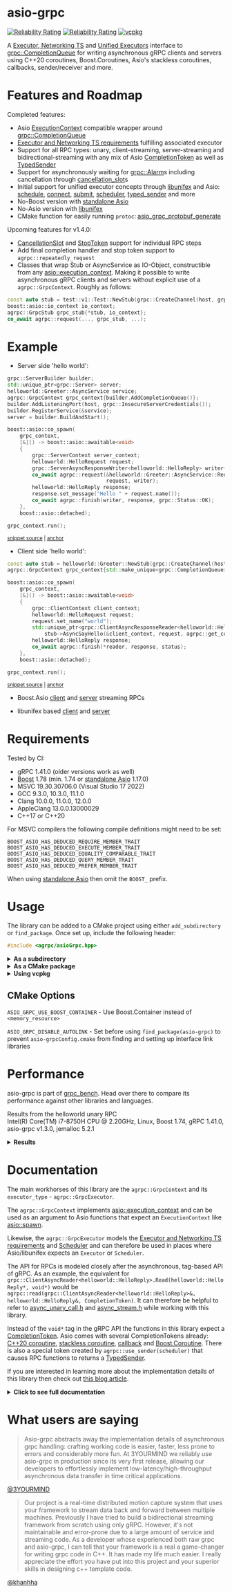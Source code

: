 # asio-grpc

[![Reliability Rating](https://sonarcloud.io/api/project_badges/measure?project=Tradias_asio-grpc&metric=reliability_rating)](https://sonarcloud.io/dashboard?id=Tradias_asio-grpc) [![Reliability Rating](https://sonarcloud.io/api/project_badges/measure?project=Tradias_asio-grpc&metric=coverage)](https://sonarcloud.io/dashboard?id=Tradias_asio-grpc) [![vcpkg](https://repology.org/badge/version-for-repo/vcpkg/asio-grpc.svg?header=vcpkg)](https://repology.org/project/asio-grpc/versions)

A [Executor, Networking TS](https://www.boost.org/doc/libs/1_78_0/doc/html/boost_asio/reference/Executor1.html#boost_asio.reference.Executor1.standard_executors) and [Unified Executors](https://brycelelbach.github.io/wg21_p2300_std_execution/std_execution.html) interface to [grpc::CompletionQueue](https://grpc.github.io/grpc/cpp/classgrpc_1_1_completion_queue.html) for writing asynchronous gRPC clients and servers using C++20 coroutines, Boost.Coroutines, Asio's stackless coroutines, callbacks, sender/receiver and more.

# Features and Roadmap

Completed features:

* Asio [ExecutionContext](https://www.boost.org/doc/libs/1_78_0/doc/html/boost_asio/reference/ExecutionContext.html) compatible wrapper around [grpc::CompletionQueue](https://grpc.github.io/grpc/cpp/classgrpc_1_1_completion_queue.html)
* [Executor and Networking TS requirements](https://www.boost.org/doc/libs/1_78_0/doc/html/boost_asio/reference/Executor1.html#boost_asio.reference.Executor1.standard_executors) fulfilling associated executor
* Support for all RPC types: unary, client-streaming, server-streaming and bidirectional-streaming with any mix of Asio [CompletionToken](https://www.boost.org/doc/libs/1_78_0/doc/html/boost_asio/reference/asynchronous_operations.html#boost_asio.reference.asynchronous_operations.completion_tokens_and_handlers) as well as  [TypedSender](https://github.com/facebookexperimental/libunifex/blob/main/doc/concepts.md#typedsender-concept)
* Support for asynchronously waiting for [grpc::Alarm](https://grpc.github.io/grpc/cpp/classgrpc_1_1_alarm.html)s including cancellation through [cancellation_slot](https://www.boost.org/doc/libs/1_78_0/doc/html/boost_asio/reference/cancellation_slot.html)s
* Initial support for unified executor concepts through [libunifex](https://github.com/facebookexperimental/libunifex) and Asio: [schedule](https://www.boost.org/doc/libs/1_78_0/doc/html/boost_asio/reference/execution__schedule.html), [connect](https://www.boost.org/doc/libs/1_78_0/doc/html/boost_asio/reference/execution__connect.html), [submit](https://www.boost.org/doc/libs/1_78_0/doc/html/boost_asio/reference/execution__submit.html), [scheduler](https://www.boost.org/doc/libs/1_78_0/doc/html/boost_asio/reference/Scheduler.html), [typed_sender](https://www.boost.org/doc/libs/1_78_0/doc/html/boost_asio/reference/Sender.html#boost_asio.reference.Sender.typed_sender) and more
* No-Boost version with [standalone Asio](https://github.com/chriskohlhoff/asio)
* No-Asio version with [libunifex](https://github.com/facebookexperimental/libunifex)
* CMake function for easily running `protoc`: [asio_grpc_protobuf_generate](/cmake/AsioGrpcProtobufGenerator.cmake)

Upcoming features for v1.4.0:

* [CancellationSlot](https://www.boost.org/doc/libs/1_78_0/doc/html/boost_asio/reference/CancellationSlot.html) and [StopToken](https://github.com/facebookexperimental/libunifex/blob/main/doc/concepts.md#stoptoken-concept) support for individual RPC steps
* Add final completion handler and stop token support to `agrpc::repeatedly_request`
* Classes that wrap Stub or AsyncService as IO-Object, constructible from any [asio::execution_context](https://www.boost.org/doc/libs/1_78_0/doc/html/boost_asio/reference/execution_context.html). Making it possible to write asynchronous gRPC clients and servers without explicit use of a `agrpc::GrpcContext`. Roughly as follows:

```c++
const auto stub = test::v1::Test::NewStub(grpc::CreateChannel(host, grpc::InsecureChannelCredentials()));
boost::asio::io_context io_context;
agrpc::GrpcStub grpc_stub{*stub, io_context};
co_await agrpc::request(..., grpc_stub, ...);
```

# Example

* Server side 'hello world':

<!-- snippet: server-side-helloworld -->
<a id='snippet-server-side-helloworld'></a>
```cpp
grpc::ServerBuilder builder;
std::unique_ptr<grpc::Server> server;
helloworld::Greeter::AsyncService service;
agrpc::GrpcContext grpc_context{builder.AddCompletionQueue()};
builder.AddListeningPort(host, grpc::InsecureServerCredentials());
builder.RegisterService(&service);
server = builder.BuildAndStart();

boost::asio::co_spawn(
    grpc_context,
    [&]() -> boost::asio::awaitable<void>
    {
        grpc::ServerContext server_context;
        helloworld::HelloRequest request;
        grpc::ServerAsyncResponseWriter<helloworld::HelloReply> writer{&server_context};
        co_await agrpc::request(&helloworld::Greeter::AsyncService::RequestSayHello, service, server_context,
                                request, writer);
        helloworld::HelloReply response;
        response.set_message("Hello " + request.name());
        co_await agrpc::finish(writer, response, grpc::Status::OK);
    },
    boost::asio::detached);

grpc_context.run();
```
<sup><a href='/example/hello-world-server.cpp#L32-L57' title='Snippet source file'>snippet source</a> | <a href='#snippet-server-side-helloworld' title='Start of snippet'>anchor</a></sup>
<!-- endSnippet -->

* Client side 'hello world':

<!-- snippet: client-side-helloworld -->
<a id='snippet-client-side-helloworld'></a>
```cpp
const auto stub = helloworld::Greeter::NewStub(grpc::CreateChannel(host, grpc::InsecureChannelCredentials()));
agrpc::GrpcContext grpc_context{std::make_unique<grpc::CompletionQueue>()};

boost::asio::co_spawn(
    grpc_context,
    [&]() -> boost::asio::awaitable<void>
    {
        grpc::ClientContext client_context;
        helloworld::HelloRequest request;
        request.set_name("world");
        std::unique_ptr<grpc::ClientAsyncResponseReader<helloworld::HelloReply>> reader =
            stub->AsyncSayHello(&client_context, request, agrpc::get_completion_queue(grpc_context));
        helloworld::HelloReply response;
        co_await agrpc::finish(*reader, response, status);
    },
    boost::asio::detached);

grpc_context.run();
```
<sup><a href='/example/hello-world-client.cpp#L31-L50' title='Snippet source file'>snippet source</a> | <a href='#snippet-client-side-helloworld' title='Start of snippet'>anchor</a></sup>
<!-- endSnippet -->

* Boost.Asio [client](/example/streaming-client.cpp) and [server](/example/streaming-server.cpp) streaming RPCs

* libunifex based [client](/example/unifex-client.cpp) and [server](/example/unifex-server.cpp)

# Requirements

Tested by CI:

 * gRPC 1.41.0 (older versions work as well)
 * [Boost](https://www.boost.org/doc/libs/1_77_0/doc/html/boost_asio.html) 1.78 (min. 1.74 or [standalone Asio](https://github.com/chriskohlhoff/asio) 1.17.0)
 * MSVC 19.30.30706.0 (Visual Studio 17 2022)
 * GCC 9.3.0, 10.3.0, 11.1.0
 * Clang 10.0.0, 11.0.0, 12.0.0
 * AppleClang 13.0.0.13000029
 * C++17 or C++20

For MSVC compilers the following compile definitions might need to be set:

```
BOOST_ASIO_HAS_DEDUCED_REQUIRE_MEMBER_TRAIT
BOOST_ASIO_HAS_DEDUCED_EXECUTE_MEMBER_TRAIT
BOOST_ASIO_HAS_DEDUCED_EQUALITY_COMPARABLE_TRAIT
BOOST_ASIO_HAS_DEDUCED_QUERY_MEMBER_TRAIT
BOOST_ASIO_HAS_DEDUCED_PREFER_MEMBER_TRAIT
```

When using [standalone Asio](https://github.com/chriskohlhoff/asio) then omit the `BOOST_` prefix.

# Usage

The library can be added to a CMake project using either `add_subdirectory` or `find_package`. Once set up, include the following header:

```c++
#include <agrpc/asioGrpc.hpp>
```

<details><summary><b>As a subdirectory</b></summary>
<p>

Clone the repository into a subdirectory of your CMake project. Then add it and link it to your target.

Using [Boost.Asio](https://www.boost.org/doc/libs/1_78_0/doc/html/boost_asio.html):

```cmake
add_subdirectory(/path/to/repository/root)
target_link_libraries(your_app PUBLIC asio-grpc::asio-grpc)
```

Or using [standalone Asio](https://github.com/chriskohlhoff/asio):

```cmake
add_subdirectory(/path/to/repository/root)
target_link_libraries(your_app PUBLIC asio-grpc::asio-grpc-standalone-asio)
```

Or using [libunifex](https://github.com/facebookexperimental/libunifex):

```cmake
add_subdirectory(/path/to/repository/root)
target_link_libraries(your_app PUBLIC asio-grpc::asio-grpc-unifex)
```

</p>
</details>

<details><summary><b>As a CMake package</b></summary>
<p>

Clone the repository and install it.

```shell
mkdir build
cd build
cmake -DCMAKE_INSTALL_PREFIX=/desired/installation/directory ..
cmake --build . --target install
```

Locate it and link it to your target.

Using [Boost.Asio](https://www.boost.org/doc/libs/1_78_0/doc/html/boost_asio.html):

```cmake
# Make sure to set CMAKE_PREFIX_PATH to /desired/installation/directory
find_package(asio-grpc)
target_link_libraries(your_app PUBLIC asio-grpc::asio-grpc)
```

Or using [standalone Asio](https://github.com/chriskohlhoff/asio):

```cmake
# Make sure to set CMAKE_PREFIX_PATH to /desired/installation/directory
find_package(asio-grpc)
target_link_libraries(your_app PUBLIC asio-grpc::asio-grpc-standalone-asio)
```

Or using [libunifex](https://github.com/facebookexperimental/libunifex):

```cmake
# Make sure to set CMAKE_PREFIX_PATH to /desired/installation/directory
find_package(asio-grpc)
target_link_libraries(your_app PUBLIC asio-grpc::asio-grpc-unifex)
```

</p>
</details>

<details><summary><b>Using vcpkg</b></summary>
<p>

Add [asio-grpc](https://github.com/microsoft/vcpkg/blob/master/ports/asio-grpc/vcpkg.json) to the dependencies inside your `vcpkg.json`: 

```json
{
    "name": "your_app",
    "version": "0.1.0",
    "dependencies": [
        "asio-grpc",
        // To use the Boost.Asio backend add
        // "boost-asio",
        // To use the standalone Asio backend add
        // "asio",
        // To use the libunifex backend add
        // "libunifex"
    ]
}
```

Locate asio-grpc and link it to your target in your `CMakeLists.txt`:

```cmake
find_package(asio-grpc)
# Using the Boost.Asio backend
target_link_libraries(your_app PUBLIC asio-grpc::asio-grpc)
# Or use the standalone Asio backend
#target_link_libraries(your_app PUBLIC asio-grpc::asio-grpc-standalone-asio)
# Or use the libunifex backend
#target_link_libraries(your_app PUBLIC asio-grpc::asio-grpc-unifex)
```

### Available features

`boost-container` - Use Boost.Container instead of `<memory_resource>`

See [selecting-library-features](https://vcpkg.io/en/docs/users/selecting-library-features.html) to learn how to select features with vcpkg.

</p>
</details>

## CMake Options

`ASIO_GRPC_USE_BOOST_CONTAINER` - Use Boost.Container instead of `<memory_resource>`

`ASIO_GRPC_DISABLE_AUTOLINK` - Set before using `find_package(asio-grpc)` to prevent `asio-grpcConfig.cmake` from finding and setting up interface link libraries

# Performance

asio-grpc is part of [grpc_bench](https://github.com/Tradias/grpc_bench). Head over there to compare its performance against other libraries and languages.

Results from the helloworld unary RPC   
Intel(R) Core(TM) i7-8750H CPU @ 2.20GHz, Linux, Boost 1.74, gRPC 1.41.0, asio-grpc v1.3.0, jemalloc 5.2.1

<details><summary><b>Results</b></summary>
<p>

### 1 CPU server

| name                        |   req/s |   avg. latency |        90 % in |        95 % in |        99 % in | avg. cpu |   avg. memory |
|-----------------------------|--------:|---------------:|---------------:|---------------:|---------------:|---------:|--------------:|
| rust_tonic_mt               |   47805 |       20.75 ms |        9.08 ms |        9.95 ms |      563.63 ms |  101.47% |     30.57 MiB |
| rust_thruster_mt            |   42444 |       23.41 ms |       10.20 ms |       11.10 ms |      618.14 ms |  100.88% |      22.4 MiB |
| rust_grpcio                 |   41832 |       23.71 ms |       25.21 ms |       26.04 ms |       27.40 ms |  102.47% |     46.52 MiB |
| cpp_grpc_mt                 |   40744 |       24.40 ms |       25.87 ms |       26.45 ms |       28.27 ms |  101.56% |     18.47 MiB |
| cpp_asio_grpc libunifex        |   40736 |       24.41 ms |       25.90 ms |       26.38 ms |       28.01 ms |  101.31% |     20.03 MiB |
| cpp_asio_grpc Boost.Coroutine |   40131 |       24.78 ms |       26.40 ms |       27.06 ms |       28.53 ms |  101.23% |     21.62 MiB |
| cpp_asio_grpc C++20 coroutines |   39301 |       25.31 ms |       27.15 ms |       27.86 ms |       30.17 ms |  101.56% |     18.73 MiB |
| cpp_grpc_callback           |   12295 |       76.83 ms |      103.27 ms |      111.26 ms |      157.36 ms |   99.13% |    122.13 MiB |
| go_grpc                     |    7460 |      127.03 ms |      233.60 ms |      298.85 ms |      476.07 ms |   76.98% |     31.17 MiB |

### 2 CPU server

| name                        |   req/s |   avg. latency |        90 % in |        95 % in |        99 % in | avg. cpu |   avg. memory |
|-----------------------------|--------:|---------------:|---------------:|---------------:|---------------:|---------:|--------------:|
| cpp_asio_grpc libunifex        |   85160 |       10.16 ms |       18.48 ms |       22.30 ms |       30.35 ms |  199.12% |     47.49 MiB |
| cpp_asio_grpc Boost.Coroutine |   83983 |       10.35 ms |       18.44 ms |       22.52 ms |       32.10 ms |  202.86% |     52.52 MiB |
| cpp_grpc_mt                 |   83662 |       10.34 ms |       18.79 ms |       23.12 ms |       33.93 ms |  200.63% |     50.81 MiB |
| cpp_asio C++20 coroutines |   83269 |       10.46 ms |       18.90 ms |       22.81 ms |       30.87 ms |  200.28% |     46.97 MiB |
| cpp_grpc_callback           |   78264 |       11.21 ms |       18.83 ms |       23.75 ms |       35.76 ms |   205.3% |    156.57 MiB |
| rust_tonic_mt               |   76169 |       12.30 ms |       32.65 ms |       52.59 ms |       79.94 ms |  199.34% |     18.65 MiB |
| rust_thruster_mt            |   68978 |       13.68 ms |       37.60 ms |       58.65 ms |       86.11 ms |  201.22% |     14.56 MiB |
| rust_grpcio                 |   67483 |       14.26 ms |       20.94 ms |       23.91 ms |       28.20 ms |  201.54% |     39.61 MiB |
| go_grpc                     |   15983 |       54.77 ms |      101.33 ms |      119.37 ms |      188.73 ms |  196.62% |     30.62 MiB |

</p>
</details>

# Documentation

The main workhorses of this library are the `agrpc::GrpcContext` and its `executor_type` - `agrpc::GrpcExecutor`. 

The `agrpc::GrpcContext` implements [asio::execution_context](https://www.boost.org/doc/libs/1_78_0/doc/html/boost_asio/reference/execution_context.html) and can be used as an argument to Asio functions that expect an `ExecutionContext` like [asio::spawn](https://www.boost.org/doc/libs/1_78_0/doc/html/boost_asio/reference/spawn/overload7.html).

Likewise, the `agrpc::GrpcExecutor` models the [Executor and Networking TS requirements](https://www.boost.org/doc/libs/1_78_0/doc/html/boost_asio/reference/Executor1.html#boost_asio.reference.Executor1.standard_executors) and [Scheduler](https://www.boost.org/doc/libs/1_78_0/doc/html/boost_asio/reference/Scheduler.html) and can therefore be used in places where Asio/libunifex expects an `Executor` or `Scheduler`.

The API for RPCs is modeled closely after the asynchronous, tag-based API of gRPC. As an example, the equivalent for `grpc::ClientAsyncReader<helloworld::HelloReply>.Read(helloworld::HelloReply*, void*)` would be `agrpc::read(grpc::ClientAsyncReader<helloworld::HelloReply>&, helloworld::HelloReply&, CompletionToken)`. It can therefore be helpful to refer to [async_unary_call.h](https://github.com/grpc/grpc/blob/master/include/grpcpp/impl/codegen/async_unary_call.h) and [async_stream.h](https://github.com/grpc/grpc/blob/master/include/grpcpp/impl/codegen/async_stream.h) while working with this library.

Instead of the `void*` tag in the gRPC API the functions in this library expect a [CompletionToken](https://www.boost.org/doc/libs/1_78_0/doc/html/boost_asio/reference/asynchronous_operations.html#boost_asio.reference.asynchronous_operations.completion_tokens_and_handlers). Asio comes with several CompletionTokens already: [C++20 coroutine](https://www.boost.org/doc/libs/1_78_0/doc/html/boost_asio/reference/use_awaitable.html), [stackless coroutine](https://www.boost.org/doc/libs/1_78_0/doc/html/boost_asio/reference/coroutine.html), [callback](https://www.boost.org/doc/libs/1_78_0/doc/html/boost_asio/reference/executor_binder.html) and [Boost.Coroutine](https://www.boost.org/doc/libs/1_78_0/doc/html/boost_asio/reference/basic_yield_context.html). There is also a special token created by `agrpc::use_sender(scheduler)` that causes RPC functions to returns a [TypedSender](https://www.boost.org/doc/libs/1_78_0/doc/html/boost_asio/reference/Sender.html#boost_asio.reference.Sender.typed_sender).

If you are interested in learning more about the implementation details of this library then check out [this blog article](https://medium.com/3yourmind/c-20-coroutines-for-asynchronous-grpc-services-5b3dab1d1d61).

<details><summary><b>Click to see full documentation</b></summary>
<p>

## Getting started

Start by creating a `agrpc::GrpcContext`.

For servers and clients:

<!-- snippet: create-grpc_context-server-side -->
<a id='snippet-create-grpc_context-server-side'></a>
```cpp
grpc::ServerBuilder builder;
agrpc::GrpcContext grpc_context{builder.AddCompletionQueue()};
```
<sup><a href='/doc/server.cpp#L250-L253' title='Snippet source file'>snippet source</a> | <a href='#snippet-create-grpc_context-server-side' title='Start of snippet'>anchor</a></sup>
<!-- endSnippet -->

For clients only:

<!-- snippet: create-grpc_context-client-side -->
<a id='snippet-create-grpc_context-client-side'></a>
```cpp
agrpc::GrpcContext grpc_context{std::make_unique<grpc::CompletionQueue>()};
```
<sup><a href='/doc/client.cpp#L157-L159' title='Snippet source file'>snippet source</a> | <a href='#snippet-create-grpc_context-client-side' title='Start of snippet'>anchor</a></sup>
<!-- endSnippet -->

Add some work to the `grpc_context` (shown further below) and run it. Make sure to shutdown the `server` before destructing the `grpc_context`. Also destruct the `grpc_context` before destructing the `server`. A `grpc_context` can only be run on one thread at a time.

<!-- snippet: run-grpc_context-server-side -->
<a id='snippet-run-grpc_context-server-side'></a>
```cpp
grpc_context.run();
server->Shutdown();
}  // grpc_context is destructed here before the server
```
<sup><a href='/doc/server.cpp#L266-L270' title='Snippet source file'>snippet source</a> | <a href='#snippet-run-grpc_context-server-side' title='Start of snippet'>anchor</a></sup>
<!-- endSnippet -->

It might also be helpful to create a work guard before running the `agrpc::GrpcContext` to prevent `grpc_context.run()` from returning early.

<!-- snippet: make-work-guard -->
<a id='snippet-make-work-guard'></a>
```cpp
auto guard = boost::asio::make_work_guard(grpc_context);
```
<sup><a href='/doc/client.cpp#L161-L163' title='Snippet source file'>snippet source</a> | <a href='#snippet-make-work-guard' title='Start of snippet'>anchor</a></sup>
<!-- endSnippet -->

## Alarm

gRPC provides a [grpc::Alarm](https://grpc.github.io/grpc/cpp/classgrpc_1_1_alarm.html) which similar to [asio::steady_timer](https://www.boost.org/doc/libs/1_78_0/doc/html/boost_asio/reference/steady_timer.html). Simply construct it and pass to it `agrpc::wait` with the desired deadline to wait for the specified amount of time without blocking the event loop.

<!-- snippet: alarm -->
<a id='snippet-alarm'></a>
```cpp
grpc::Alarm alarm;
bool wait_ok = agrpc::wait(alarm, std::chrono::system_clock::now() + std::chrono::seconds(1), yield);
```
<sup><a href='/doc/server.cpp#L30-L33' title='Snippet source file'>snippet source</a> | <a href='#snippet-alarm' title='Start of snippet'>anchor</a></sup>
<!-- endSnippet -->

`wait_ok` is true if the Alarm expired, false if it was canceled. ([source](https://grpc.github.io/grpc/cpp/classgrpc_1_1_completion_queue.html#a86d9810ced694e50f7987ac90b9f8c1a))

## Unary RPC Server-Side

Start by requesting a RPC. In this example `yield` is a [asio::yield_context](https://www.boost.org/doc/libs/1_78_0/doc/html/boost_asio/reference/yield_context.html), other [CompletionToken](https://www.boost.org/doc/libs/1_78_0/doc/html/boost_asio/reference/asynchronous_operations.html#boost_asio.reference.asynchronous_operations.completion_tokens_and_handlers)s are supported as well, e.g. [asio::use_awaitable](https://www.boost.org/doc/libs/1_78_0/doc/html/boost_asio/reference/use_awaitable.html). The `example` namespace has been generated from [example.proto](/example/protos/example.proto).

<!-- snippet: request-unary-server-side -->
<a id='snippet-request-unary-server-side'></a>
```cpp
grpc::ServerContext server_context;
example::v1::Request request;
grpc::ServerAsyncResponseWriter<example::v1::Response> writer{&server_context};
bool request_ok = agrpc::request(&example::v1::Example::AsyncService::RequestUnary, service, server_context,
                                 request, writer, yield);
```
<sup><a href='/doc/server.cpp#L98-L104' title='Snippet source file'>snippet source</a> | <a href='#snippet-request-unary-server-side' title='Start of snippet'>anchor</a></sup>
<!-- endSnippet -->

If `request_ok` is true then the RPC has indeed been started otherwise the server has been shutdown before this particular request got matched to an incoming RPC. For a full list of ok-values returned by gRPC see [CompletionQueue::Next](https://grpc.github.io/grpc/cpp/classgrpc_1_1_completion_queue.html#a86d9810ced694e50f7987ac90b9f8c1a).

The `grpc::ServerAsyncResponseWriter` is used to drive the RPC. The following actions can be performed.

<!-- snippet: unary-server-side -->
<a id='snippet-unary-server-side'></a>
```cpp
bool send_ok = agrpc::send_initial_metadata(writer, yield);

example::v1::Response response;
bool finish_ok = agrpc::finish(writer, response, grpc::Status::OK, yield);

bool finish_with_error_ok = agrpc::finish_with_error(writer, grpc::Status::CANCELLED, yield);
```
<sup><a href='/doc/server.cpp#L106-L113' title='Snippet source file'>snippet source</a> | <a href='#snippet-unary-server-side' title='Start of snippet'>anchor</a></sup>
<!-- endSnippet -->

## Unary RPC Client-Side

On the client-side a RPC is initiated by calling the desired `AsyncXXX` function of the `Stub`

<!-- snippet: request-unary-client-side -->
<a id='snippet-request-unary-client-side'></a>
```cpp
grpc::ClientContext client_context;
example::v1::Request request;
std::unique_ptr<grpc::ClientAsyncResponseReader<example::v1::Response>> reader =
    stub.AsyncUnary(&client_context, request, agrpc::get_completion_queue(grpc_context));
```
<sup><a href='/doc/client.cpp#L25-L30' title='Snippet source file'>snippet source</a> | <a href='#snippet-request-unary-client-side' title='Start of snippet'>anchor</a></sup>
<!-- endSnippet -->

The `grpc::ClientAsyncResponseReader` is used to drive the RPC.

<!-- snippet: unary-client-side -->
<a id='snippet-unary-client-side'></a>
```cpp
bool read_ok = agrpc::read_initial_metadata(*reader, yield);

example::v1::Response response;
grpc::Status status;
bool finish_ok = agrpc::finish(*reader, response, status, yield);
```
<sup><a href='/doc/client.cpp#L31-L37' title='Snippet source file'>snippet source</a> | <a href='#snippet-unary-client-side' title='Start of snippet'>anchor</a></sup>
<!-- endSnippet -->

For the meaning of `read_ok` and `finish_ok` see [CompletionQueue::Next](https://grpc.github.io/grpc/cpp/classgrpc_1_1_completion_queue.html#a86d9810ced694e50f7987ac90b9f8c1a).

## Client-Streaming RPC Server-Side

Start by requesting a RPC.

<!-- snippet: request-client-streaming-server-side -->
<a id='snippet-request-client-streaming-server-side'></a>
```cpp
grpc::ServerContext server_context;
grpc::ServerAsyncReader<example::v1::Response, example::v1::Request> reader{&server_context};
bool request_ok = agrpc::request(&example::v1::Example::AsyncService::RequestClientStreaming, service,
                                 server_context, reader, yield);
```
<sup><a href='/doc/server.cpp#L120-L125' title='Snippet source file'>snippet source</a> | <a href='#snippet-request-client-streaming-server-side' title='Start of snippet'>anchor</a></sup>
<!-- endSnippet -->

Drive the RPC with the following functions.

<!-- snippet: client-streaming-server-side -->
<a id='snippet-client-streaming-server-side'></a>
```cpp
bool send_ok = agrpc::send_initial_metadata(reader, yield);

example::v1::Request request;
bool read_ok = agrpc::read(reader, request, yield);

example::v1::Response response;
bool finish_ok = agrpc::finish(reader, response, grpc::Status::OK, yield);

bool finish_with_error_ok = agrpc::finish_with_error(reader, grpc::Status::CANCELLED, yield);
```
<sup><a href='/doc/server.cpp#L127-L137' title='Snippet source file'>snippet source</a> | <a href='#snippet-client-streaming-server-side' title='Start of snippet'>anchor</a></sup>
<!-- endSnippet -->

## Client-Streaming RPC Client-Side

Start by requesting a RPC.

<!-- snippet: request-client-streaming-client-side -->
<a id='snippet-request-client-streaming-client-side'></a>
```cpp
grpc::ClientContext client_context;
example::v1::Response response;
std::unique_ptr<grpc::ClientAsyncWriter<example::v1::Request>> writer;
bool request_ok = agrpc::request(&example::v1::Example::Stub::AsyncClientStreaming, stub, client_context, writer,
                                 response, yield);
```
<sup><a href='/doc/client.cpp#L56-L62' title='Snippet source file'>snippet source</a> | <a href='#snippet-request-client-streaming-client-side' title='Start of snippet'>anchor</a></sup>
<!-- endSnippet -->

There is also a convenience overload that returns the `grpc::ClientAsyncWriter` at the cost of a `sizeof(std::unique_ptr)` memory overhead.

<!-- snippet: request-client-streaming-client-side-alt -->
<a id='snippet-request-client-streaming-client-side-alt'></a>
```cpp
auto [writer, request_ok] =
    agrpc::request(&example::v1::Example::Stub::AsyncClientStreaming, stub, client_context, response, yield);
```
<sup><a href='/doc/client.cpp#L46-L49' title='Snippet source file'>snippet source</a> | <a href='#snippet-request-client-streaming-client-side-alt' title='Start of snippet'>anchor</a></sup>
<!-- endSnippet -->

With the `grpc::ClientAsyncWriter` the following actions can be performed to drive the RPC.

<!-- snippet: client-streaming-client-side -->
<a id='snippet-client-streaming-client-side'></a>
```cpp
bool read_ok = agrpc::read_initial_metadata(*writer, yield);

example::v1::Request request;
bool write_ok = agrpc::write(*writer, request, yield);

bool writes_done_ok = agrpc::writes_done(*writer, yield);

grpc::Status status;
bool finish_ok = agrpc::finish(*writer, status, yield);
```
<sup><a href='/doc/client.cpp#L64-L74' title='Snippet source file'>snippet source</a> | <a href='#snippet-client-streaming-client-side' title='Start of snippet'>anchor</a></sup>
<!-- endSnippet -->

For the meaning of `read_ok`, `write_ok`, `writes_done_ok` and `finish_ok` see [CompletionQueue::Next](https://grpc.github.io/grpc/cpp/classgrpc_1_1_completion_queue.html#a86d9810ced694e50f7987ac90b9f8c1a).

## Server-Streaming RPC Server-Side

Start by requesting a RPC.

<!-- snippet: request-server-streaming-server-side -->
<a id='snippet-request-server-streaming-server-side'></a>
```cpp
grpc::ServerContext server_context;
example::v1::Request request;
grpc::ServerAsyncWriter<example::v1::Response> writer{&server_context};
bool request_ok = agrpc::request(&example::v1::Example::AsyncService::RequestServerStreaming, service,
                                 server_context, request, writer, yield);
```
<sup><a href='/doc/server.cpp#L144-L150' title='Snippet source file'>snippet source</a> | <a href='#snippet-request-server-streaming-server-side' title='Start of snippet'>anchor</a></sup>
<!-- endSnippet -->

With the `grpc::ServerAsyncWriter` the following actions can be performed to drive the RPC.

<!-- snippet: server-streaming-server-side -->
<a id='snippet-server-streaming-server-side'></a>
```cpp
bool send_ok = agrpc::send_initial_metadata(writer, yield);

example::v1::Response response;
bool write_ok = agrpc::write(writer, response, yield);

bool write_and_finish_ok = agrpc::write_and_finish(writer, response, grpc::WriteOptions{}, grpc::Status::OK, yield);

bool finish_ok = agrpc::finish(writer, grpc::Status::OK, yield);
```
<sup><a href='/doc/server.cpp#L152-L161' title='Snippet source file'>snippet source</a> | <a href='#snippet-server-streaming-server-side' title='Start of snippet'>anchor</a></sup>
<!-- endSnippet -->

For the meaning of `send_ok`, `write_ok`, `write_and_finish` and `finish_ok` see [CompletionQueue::Next](https://grpc.github.io/grpc/cpp/classgrpc_1_1_completion_queue.html#a86d9810ced694e50f7987ac90b9f8c1a).

## Server-Streaming RPC Client-Side

Start by requesting a RPC.

<!-- snippet: request-server-streaming-client-side -->
<a id='snippet-request-server-streaming-client-side'></a>
```cpp
grpc::ClientContext client_context;
example::v1::Request request;
std::unique_ptr<grpc::ClientAsyncReader<example::v1::Response>> reader;
bool request_ok =
    agrpc::request(&example::v1::Example::Stub::AsyncServerStreaming, stub, client_context, request, reader, yield);
```
<sup><a href='/doc/client.cpp#L93-L99' title='Snippet source file'>snippet source</a> | <a href='#snippet-request-server-streaming-client-side' title='Start of snippet'>anchor</a></sup>
<!-- endSnippet -->

There is also a convenience overload that returns the `grpc::ClientAsyncReader` at the cost of a `sizeof(std::unique_ptr)` memory overhead.

<!-- snippet: request-server-streaming-client-side-alt -->
<a id='snippet-request-server-streaming-client-side-alt'></a>
```cpp
auto [reader, request_ok] =
    agrpc::request(&example::v1::Example::Stub::AsyncServerStreaming, stub, client_context, request, yield);
```
<sup><a href='/doc/client.cpp#L83-L86' title='Snippet source file'>snippet source</a> | <a href='#snippet-request-server-streaming-client-side-alt' title='Start of snippet'>anchor</a></sup>
<!-- endSnippet -->

With the `grpc::ClientAsyncReader` the following actions can be performed to drive the RPC.

<!-- snippet: server-streaming-client-side -->
<a id='snippet-server-streaming-client-side'></a>
```cpp
bool read_metadata_ok = agrpc::read_initial_metadata(*reader, yield);

example::v1::Response response;
bool read_ok = agrpc::read(*reader, response, yield);

grpc::Status status;
bool finish_ok = agrpc::finish(*reader, status, yield);
```
<sup><a href='/doc/client.cpp#L101-L109' title='Snippet source file'>snippet source</a> | <a href='#snippet-server-streaming-client-side' title='Start of snippet'>anchor</a></sup>
<!-- endSnippet -->

For the meaning of `read_metadata_ok`, `read_ok` and `finish_ok` see [CompletionQueue::Next](https://grpc.github.io/grpc/cpp/classgrpc_1_1_completion_queue.html#a86d9810ced694e50f7987ac90b9f8c1a).

## Bidirectional-Streaming RPC Server-Side

Start by requesting a RPC.

<!-- snippet: request-bidirectional-streaming-server-side -->
<a id='snippet-request-bidirectional-streaming-server-side'></a>
```cpp
grpc::ServerContext server_context;
grpc::ServerAsyncReaderWriter<example::v1::Response, example::v1::Request> reader_writer{&server_context};
bool request_ok = agrpc::request(&example::v1::Example::AsyncService::RequestBidirectionalStreaming, service,
                                 server_context, reader_writer, yield);
```
<sup><a href='/doc/server.cpp#L168-L173' title='Snippet source file'>snippet source</a> | <a href='#snippet-request-bidirectional-streaming-server-side' title='Start of snippet'>anchor</a></sup>
<!-- endSnippet -->

With the `grpc::ServerAsyncReaderWriter` the following actions can be performed to drive the RPC.

<!-- snippet: bidirectional-streaming-server-side -->
<a id='snippet-bidirectional-streaming-server-side'></a>
```cpp
bool send_ok = agrpc::send_initial_metadata(reader_writer, yield);

example::v1::Request request;
bool read_ok = agrpc::read(reader_writer, request, yield);

example::v1::Response response;
bool write_and_finish_ok =
    agrpc::write_and_finish(reader_writer, response, grpc::WriteOptions{}, grpc::Status::OK, yield);

bool write_ok = agrpc::write(reader_writer, response, yield);

bool finish_ok = agrpc::finish(reader_writer, grpc::Status::OK, yield);
```
<sup><a href='/doc/server.cpp#L175-L188' title='Snippet source file'>snippet source</a> | <a href='#snippet-bidirectional-streaming-server-side' title='Start of snippet'>anchor</a></sup>
<!-- endSnippet -->

For the meaning of `send_ok`, `read_ok`, `write_and_finish_ok`, `write_ok` and `finish_ok` see [CompletionQueue::Next](https://grpc.github.io/grpc/cpp/classgrpc_1_1_completion_queue.html#a86d9810ced694e50f7987ac90b9f8c1a).

## Bidirectional-Streaming RPC Client-Side

Start by requesting a RPC.

<!-- snippet: request-bidirectional-client-side -->
<a id='snippet-request-bidirectional-client-side'></a>
```cpp
grpc::ClientContext client_context;
std::unique_ptr<grpc::ClientAsyncReaderWriter<example::v1::Request, example::v1::Response>> reader_writer;
bool request_ok = agrpc::request(&example::v1::Example::Stub::AsyncBidirectionalStreaming, stub, client_context,
                                 reader_writer, yield);
```
<sup><a href='/doc/client.cpp#L127-L132' title='Snippet source file'>snippet source</a> | <a href='#snippet-request-bidirectional-client-side' title='Start of snippet'>anchor</a></sup>
<!-- endSnippet -->

There is also a convenience overload that returns the `grpc::ClientAsyncReaderWriter` at the cost of a `sizeof(std::unique_ptr)` memory overhead.

<!-- snippet: request-bidirectional-client-side-alt -->
<a id='snippet-request-bidirectional-client-side-alt'></a>
```cpp
auto [reader_writer, request_ok] =
    agrpc::request(&example::v1::Example::Stub::AsyncBidirectionalStreaming, stub, client_context, yield);
```
<sup><a href='/doc/client.cpp#L117-L120' title='Snippet source file'>snippet source</a> | <a href='#snippet-request-bidirectional-client-side-alt' title='Start of snippet'>anchor</a></sup>
<!-- endSnippet -->

With the `grpc::ClientAsyncReaderWriter` the following actions can be performed to drive the RPC.

<!-- snippet: bidirectional-client-side -->
<a id='snippet-bidirectional-client-side'></a>
```cpp
bool read_metadata_ok = agrpc::read_initial_metadata(*reader_writer, yield);

example::v1::Request request;
bool write_ok = agrpc::write(*reader_writer, request, yield);

bool writes_done_ok = agrpc::writes_done(*reader_writer, yield);

example::v1::Response response;
bool read_ok = agrpc::read(*reader_writer, response, yield);

grpc::Status status;
bool finish_ok = agrpc::finish(*reader_writer, status, yield);
```
<sup><a href='/doc/client.cpp#L134-L147' title='Snippet source file'>snippet source</a> | <a href='#snippet-bidirectional-client-side' title='Start of snippet'>anchor</a></sup>
<!-- endSnippet -->

For the meaning of `read_metadata_ok`, `write_ok`, `writes_done_ok`, `read_ok` and `finish_ok` see [CompletionQueue::Next](https://grpc.github.io/grpc/cpp/classgrpc_1_1_completion_queue.html#a86d9810ced694e50f7987ac90b9f8c1a).

## use_sender

A special completion token created by `agrpc::use_sender(scheduler)` where `scheduler` is a `agrpc::GrpcContext` or `agrpc::GrpcExecutor`. It causes RPC step functions to return a [TypedSender](https://www.boost.org/doc/libs/1_78_0/doc/html/boost_asio/reference/Sender.html#boost_asio.reference.Sender.typed_sender). The sender can e.g. be connected to a [unifex::task<>](https://github.com/facebookexperimental/libunifex/blob/main/doc/api_reference.md#task) to await completion of the RPC step:

<!-- snippet: unifex-server-streaming-client-side -->
<a id='snippet-unifex-server-streaming-client-side'></a>
```cpp
unifex::task<void> unified_executors(example::v1::Example::Stub& stub, agrpc::GrpcContext& grpc_context)
{
    grpc::ClientContext client_context;
    test::v1::Request request;
    std::unique_ptr<grpc::ClientAsyncReader<test::v1::Response>> reader;
    co_await agrpc::request(&test::v1::Test::Stub::AsyncServerStreaming, stub, client_context, request, reader,
                            agrpc::use_sender(grpc_context));
    test::v1::Response response;
    co_await agrpc::read(*reader, response, agrpc::use_sender(grpc_context));
    grpc::Status status;
    co_await agrpc::finish(*reader, status, agrpc::use_sender(grpc_context));
}
```
<sup><a href='/doc/unifex-client.cpp#L25-L38' title='Snippet source file'>snippet source</a> | <a href='#snippet-unifex-server-streaming-client-side' title='Start of snippet'>anchor</a></sup>
<!-- endSnippet -->

## Different completion tokens

The last argument to all async functions in this library is a [CompletionToken](https://www.boost.org/doc/libs/1_78_0/doc/html/boost_asio/reference/asynchronous_operations.html#boost_asio.reference.asynchronous_operations.completion_tokens_and_handlers). It can be used to customize how to receive notification of the completion of the asynchronous operation. Aside from the ones shown earlier (`asio::yield_context` and `agrpc::use_sender`) there are many more, some examples:

### Callback

<!-- snippet: alarm-with-callback -->
<a id='snippet-alarm-with-callback'></a>
```cpp
agrpc::wait(alarm, deadline, boost::asio::bind_executor(grpc_context, [&](bool /*wait_ok*/) {}));
```
<sup><a href='/doc/server.cpp#L42-L44' title='Snippet source file'>snippet source</a> | <a href='#snippet-alarm-with-callback' title='Start of snippet'>anchor</a></sup>
<!-- endSnippet -->

### Stackless coroutine

<!-- snippet: alarm-stackless-coroutine -->
<a id='snippet-alarm-stackless-coroutine'></a>
```cpp
struct Coro : boost::asio::coroutine
{
    using executor_type = agrpc::GrpcContext::executor_type;

    struct Context
    {
        std::chrono::system_clock::time_point deadline;
        agrpc::GrpcContext& grpc_context;
        grpc::Alarm alarm;

        Context(std::chrono::system_clock::time_point deadline, agrpc::GrpcContext& grpc_context)
            : deadline(deadline), grpc_context(grpc_context)
        {
        }
    };

    std::shared_ptr<Context> context;

    Coro(std::chrono::system_clock::time_point deadline, agrpc::GrpcContext& grpc_context)
        : context(std::make_shared<Context>(deadline, grpc_context))
    {
    }

    void operator()(bool wait_ok)
    {
        BOOST_ASIO_CORO_REENTER(*this)
        {
            BOOST_ASIO_CORO_YIELD agrpc::wait(context->alarm, context->deadline, *this);
            (void)wait_ok;
        }
    }

    executor_type get_executor() const noexcept { return context->grpc_context.get_executor(); }
};
Coro{deadline, grpc_context}(false);
```
<sup><a href='/doc/server.cpp#L46-L82' title='Snippet source file'>snippet source</a> | <a href='#snippet-alarm-stackless-coroutine' title='Start of snippet'>anchor</a></sup>
<!-- endSnippet -->

### Experimental deferred

<!-- snippet: alarm-double-deferred -->
<a id='snippet-alarm-double-deferred'></a>
```cpp
auto deferred_op = agrpc::wait(alarm, deadline,
                               boost::asio::experimental::deferred(
                                   [&](bool /*wait_ok*/)
                                   {
                                       return agrpc::wait(alarm, deadline + std::chrono::seconds(1),
                                                          boost::asio::experimental::deferred);
                                   }));
std::move(deferred_op)(yield);
```
<sup><a href='/doc/server.cpp#L84-L93' title='Snippet source file'>snippet source</a> | <a href='#snippet-alarm-double-deferred' title='Start of snippet'>anchor</a></sup>
<!-- endSnippet -->

## Repeatedly request server-side

(**experimental**) The function `agrpc::repeatedly_request` helps to ensure that there are enough outstanding calls to `request` to match incoming RPCs. 
It takes the RPC, the Service, a move-able Handler and a CompletionToken. The Handler determines what to do with a client request, it could e.g. spawn a new coroutine to process it. The first argument passed to the Handler is a `agrpc::RepeatedlyRequestContext` - a move-only type that provides a stable address to the `grpc::ServerContext`, the request (if any) and the responder that were used when requesting the call. It should be kept alive until the RPC has been finished. The Handler may also be associated with an allocator to control the allocation needed for the `agrpc::RepeatedlyRequestContext`.

When using the special CompletionToken created by `agrpc::use_sender` the Handler's signature must be:    
`sender auto operator()(grpc::ServerContext&, Request&, Responder&)` for unary and server-streaming requests and   
`sender auto operator()(grpc::ServerContext&, Responder&)` otherwise.

`repeatedly_request` will complete when it was cancelled, the `agrpc::GrpcContext` was stopped or the `grpc::Server` been shutdown. It will not wait until all outstanding RPC that are being processed by the Handler have completed though.

The following example shows how to implement a generic Handler that spawns a new Boost.Coroutine for each incoming RPC and invokes 
the provided handler to process it.

<!-- snippet: repeatedly-request-spawner -->
<a id='snippet-repeatedly-request-spawner'></a>
```cpp
template <class Handler>
struct Spawner
{
    using allocator_type = boost::asio::associated_allocator_t<Handler>;

    Handler handler;

    explicit Spawner(Handler handler) : handler(std::move(handler)) {}

    template <class T>
    void operator()(agrpc::RepeatedlyRequestContext<T>&& request_context)
    {
        // The executor of the CompletionHandler.
        // In this case the GrpcExecutor that was bound to boost::asio::detached.
        auto executor = request_context.get_executor();
        boost::asio::spawn(
            std::move(executor),
            [handler, request_context = std::move(request_context)](const boost::asio::yield_context& yield) mutable
            {
                std::apply(std::move(handler), std::tuple_cat(request_context.args(), std::forward_as_tuple(yield)));
                //
                // The RepeatedlyRequestContext also provides access to:
                // * the grpc::ServerContext
                // request_context.server_context();
                // * the grpc::ServerAsyncReader/Writer
                // request_context.responder();
                // * the protobuf request message (for unary and server-streaming requests)
                // request_context.request();
            });
    }

    [[nodiscard]] allocator_type get_allocator() const noexcept
    {
        return boost::asio::get_associated_allocator(handler);
    }
};

void repeatedly_request_example(example::v1::Example::AsyncService& service, agrpc::GrpcContext& grpc_context)
{
    agrpc::repeatedly_request(&example::v1::Example::AsyncService::RequestUnary, service,
                              Spawner{[&](grpc::ServerContext&, example::v1::Request&,
                                          grpc::ServerAsyncResponseWriter<example::v1::Response> writer,
                                          const boost::asio::yield_context& yield)
                                      {
                                          example::v1::Response response;
                                          agrpc::finish(writer, response, grpc::Status::OK, yield);
                                      }},
                              boost::asio::bind_executor(grpc_context, boost::asio::detached));
}
```
<sup><a href='/doc/server.cpp#L193-L243' title='Snippet source file'>snippet source</a> | <a href='#snippet-repeatedly-request-spawner' title='Start of snippet'>anchor</a></sup>
<!-- endSnippet -->

## CMake asio_grpc_protobuf_generate 

In the same directory that called `find_package(asio-grpc)` a function called `asio_grpc_protobuf_generate` is made available. It can be used to generate Protobuf/gRPC source files from `.proto` files:

<!-- snippet: asio_grpc_protobuf_generate-target -->
<a id='snippet-asio_grpc_protobuf_generate-target'></a>
```cmake
set(TARGET_GENERATED_PROTOS_OUT_DIR "${CMAKE_CURRENT_BINARY_DIR}/target")

asio_grpc_protobuf_generate(
    GENERATE_GRPC
    TARGET target-option
    OUT_DIR "${TARGET_GENERATED_PROTOS_OUT_DIR}"
    PROTOS "${CMAKE_CURRENT_SOURCE_DIR}/target.proto")

target_include_directories(target-option PRIVATE "${TARGET_GENERATED_PROTOS_OUT_DIR}")
```
<sup><a href='/test/cmake/Targets.cmake#L37-L47' title='Snippet source file'>snippet source</a> | <a href='#snippet-asio_grpc_protobuf_generate-target' title='Start of snippet'>anchor</a></sup>
<!-- endSnippet -->

See in-code documentation for more details:

<!-- snippet: asio_grpc_protobuf_generate -->
<a id='snippet-asio_grpc_protobuf_generate'></a>
```cmake
function(asio_grpc_protobuf_generate)
```
<sup><a href='/cmake/AsioGrpcProtobufGenerator.cmake#L53-L55' title='Snippet source file'>snippet source</a> | <a href='#snippet-asio_grpc_protobuf_generate' title='Start of snippet'>anchor</a></sup>
<!-- endSnippet -->

If you are using [cmake-format](https://github.com/cheshirekow/cmake_format) then you can copy the `asio_grpc_protobuf_generate` section from [cmake-format.yaml](cmake-format.yaml#L2-L13) into your cmake-format.yaml to get proper formatting.

</p>
</details>


# What users are saying

> Asio-grpc abstracts away the implementation details of asynchronous grpc handling: crafting working code is easier, faster, less prone to errors and considerably more fun. At 3YOURMIND we reliably use asio-grpc in production since its very first release, allowing our developers to effortlessly implement low-latency/high-throughput asynchronous data transfer in time critical applications.

[@3YOURMIND](https://github.com/3YOURMIND)

> Our project is a real-time distributed motion capture system that uses your framework to stream data back and forward between multiple machines. Previously I have tried to build a bidirectional streaming framework from scratch using only gRPC. However, it's not maintainable and error-prone due to a large amount of service and streaming code. As a developer whose experienced both raw grpc and asio-grpc, I can tell that your framework is a real a game-changer for writing grpc code in C++. It has made my life much easier. I really appreciate the effort you have put into this project and your superior skills in designing c++ template code.

[@khanhha](https://github.com/khanhha)
